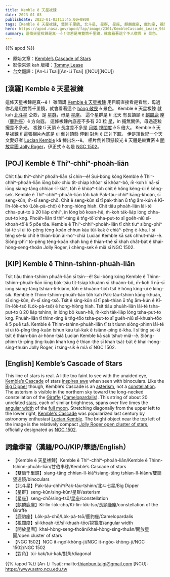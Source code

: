 ```yaml
---
title: Kemble ê 天星袚鍊
date: 2023-01-03
publishdate: 2023-01-03T11:45:00+0800
tags: [Kemble ê 天星袚鍊, 雙筒千里鏡, 北斗星, 星群, 星座, 麒麟鹿座, 鹿豹座, 視闊度, 開放星團 Jolly Roger, 開放星團, NGC 1502, 對角]
hero: https://apod.nasa.gov/apod/fap/image/2301/KembleCascade_Lease_960.jpg
summary: 這條天星袚鍊是真--ê！你若是用雙筒千里鏡，就會看著這个予人敬畏 ê 景色。
---
```


{{% apod %}}

- 原始文章：[Kemble’s Cascade of Stars](https://apod.nasa.gov/apod/ap230103.html)
- 影像來源 kah 版權：[Tommy Lease](https://www.instagram.com/colorado_astro/)
- 台文翻譯：[An-Li Tsai][An-Li Tsai] ([NCU][NCU])

## [漢羅] Kemble ê 天星袚鍊
這條天星袚鍊是真--ê！
雖罔講 [Kemble ê 天星袚鍊][Kemble’s Cascade] 用目睭直接看是看無，毋過你若是用雙筒千里鏡，就會看著這个 [hŏng 敬畏][inspires awe] ê 景色。
Kemble ê 天星袚鍊 就 kah [北斗星][Big Dipper] 仝款，是 [星群][asterism]，毋是 [星座][constellation]。
這个星群是 tī 北天 有長頷頸 ê [麒麟鹿][Giraffe] 座（[鹿豹座][Camelopardalis]）ê 方向遐。
這條袚鍊內底差不多有 20 粒 [星][stars]，in 攏無關係，毋過逐粒攏差不多光。
袚鍊 tī 天頂 ê 長度差不多是 [月娘][full moon] [視闊度][angular width] ê 5 倍大。
Kemble ê 天星袚鍊 tī 這張相片內底是 ùi 倒爿頂懸 伸到 對角 ê 正爿下跤。
伊是頂世紀一个天文愛好者 [Lucian Kemble][Lucian Kemble] kā 捒出名--ê。
相片倒爿頂懸較光 ê 天體是較實密 ê [開放星團 Jolly Roger][Jolly Roger open cluster of stars]，伊正式 ê 名是 [NGC 1502][NGC 1502]。

## [POJ] Kemble ê Thiⁿ-chhiⁿ-phoa̍h-liān
Chit tiâu thiⁿ-chhiⁿ phoa̍h-liān sī chin--ê!
Sui-bóng kóng Kemble ê Thiⁿ-chhiⁿ-phoa̍h-liān iōng ba̍k-chiu ti̍t-chiap khòaⁿ sī khòaⁿ-bô, m̄-koh lí nā-sī iōng siang-tâng chhian-lí-kiàⁿ, to̍h ē khòaⁿ-tio̍h chit ê hŏng kèng-ùi ê kéng-sek.
Kemble ê Thiⁿ-chhiⁿ-phoa̍h-liān to̍h kah Pak-táu-chhiⁿ kāng-khoán, sī seng-kûn, m̄-sī seng-chō.
Chit ê seng-kûn sī tī pak-thian ū tn̂g ām-kún ê Kî-lîn-lo̍k-chō (Lo̍k-pà-chō) ê hong-hiòng hiah.
Chit tiâu phoa̍h-liān lāi-té chha-put-to ū 20 lia̍p chhiⁿ, in lóng bô koan-hē, m̄-koh ta̍k-lia̍p lóng chha-put-to kng.
Phoa̍h-liān tī thiⁿ-téng ê tn̂g-tō͘ chha-put-to sī goe̍h-niû sī-khoah-tō͘ ê 5 pōe tōa.
Kemble ê Thiⁿ-chhiⁿ-phoa̍h-liān tī chit tiuⁿ siòng-phìⁿ lāi-té sī ùi tò-pêng téng-koân chhun kàu tùi-kak ê chiàⁿ-pêng ē-kha.
I sī téng sè-kí chi̍t ê thian-bûn ài-hòⁿ-chiá Lucian Kemble kā sak chhut-miâ--ê.
Siòng-phìⁿ tò-pêng téng-koân khah kng ê thian-thé sī khah cha̍t-ba̍t ê khai-hòng-seng-thoân Jolly Roger, i chèng-sek ê miâ sī NGC 1502.

## [KIP] Kemble ê Thinn-tshinn-phua̍h-liān
Tsit tiâu thinn-tshinn phua̍h-liān sī tsin--ê!
Sui-bóng kóng Kemble ê Thinn-tshinn-phua̍h-liān iōng ba̍k-tsiu ti̍t-tsiap khuànn sī khuànn-bô, m̄-koh lí nā-sī iōng siang-tâng tshian-lí-kiànn, to̍h ē khuànn-tio̍h tsit ê hŏng kìng-uì ê kíng-sik.
Kemble ê Thinn-tshinn-phua̍h-liān to̍h kah Pak-táu-tshinn kāng-khuán, sī sing-kûn, m̄-sī sing-tsō.
Tsit ê sing-kûn sī tī pak-thian ū tn̂g ām-kún ê Kî-lîn-lo̍k-tsō (Lo̍k-pà-tsō) ê hong-hiòng hiah.
Tsit tiâu phua̍h-liān lāi-té tsha-put-to ū 20 lia̍p tshinn, in lóng bô kuan-hē, m̄-koh ta̍k-lia̍p lóng tsha-put-to kng.
Phua̍h-liān tī thinn-tíng ê tn̂g-tōo tsha-put-to sī gue̍h-niû sī-khuah-tōo ê 5 puē tuā.
Kemble ê Thinn-tshinn-phua̍h-liān tī tsit tiunn siòng-phìnn lāi-té sī uì tò-pîng tíng-kuân tshun kàu tuì-kak ê tsiànn-pîng ē-kha.
I sī tíng sè-kí tsi̍t ê thian-bûn ài-hònn-tsiá Lucian Kemble kā sak tshut-miâ--ê.
Siòng-phìnn tò-pîng tíng-kuân khah kng ê thian-thé sī khah tsa̍t-ba̍t ê khai-hòng-sing-thuân Jolly Roger, i tsìng-sik ê miâ sī NGC 1502.

## [English] Kemble’s Cascade of Stars
This line of stars is real.
A little too faint to see with the unaided eye, [Kemble’s Cascade][Kemble’s Cascade] of stars [inspires awe][inspires awe] when seen with binoculars.
Like the [Big Dipper][Big Dipper] though, Kemble’s Cascade is an [asterism][asterism], not a [constellation][constellation].
The asterism is visible in the northern sky toward the long-necked constellation of the [Giraffe][Giraffe] ([Camelopardalis][Camelopardalis]).
This string of about 20 unrelated [stars][stars], each of similar brightness, spans over five times the [angular width][angular width] of the [full moon][full moon].
Stretching diagonally from the upper left to the lower right, [Kemble's Cascade][Kemble's Cascade] was popularized last century by astronomy enthusiast [Lucian Kemble][Lucian Kemble].
The bright object near the top left of the image is the relatively compact [Jolly Roger open cluster of stars][Jolly Roger open cluster of stars], officially designated as [NGC 1502][NGC 1502].

## 詞彙學習（漢羅/POJ/KIP/華語/English）
- 【Kemble ê 天星袚鍊】Kemble ê Thiⁿ-chhiⁿ-phoa̍h-liān/Kemble ê Thinn-tshinn-phua̍h-liān/甘伯串珠/Kemble’s Cascade of stars
- 【雙筒千里鏡】siang-tâng chhian-lí-kiàⁿ/siang-tâng tshian-lí-kiànn/雙筒望遠鏡/binoculars
- 【北斗星】Pak-táu-chhiⁿ/Pak-táu-tshinn/北斗七星/Big Dipper
- 【星群】seng-kûn/sing-kûn/星群/asterism
- 【星座】seng-chō/sing-tsō/星座/constellation
- 【麒麟鹿座】Kî-lîn-lo̍k-chō/Kî-lîn-lo̍k-tsō/長頸鹿座/constellation of the Giraffe
- 【鹿豹座】Lo̍k-pà-chō/Lo̍k-pà-tsō/鹿豹座/Camelopardalis
- 【視闊度】sī-khoah-tō͘/sī-khuah-tōo/視寬度/angular width
- 【開放星團】khai-hòng-seng-thoân/khai-hòng-sing-thuân/開放星團/open cluster of stars
- 【NGC 1502】NGC it-ngó͘-khòng-jī/NGC it-ngóo-khòng-jī/NGC 1502/NGC 1502
- 【對角】tùi-kak/tuì-kak/對角/diagonal


{{% /apod %}}
[An-Li Tsai]: mailto:thianbun.taigi@gmail.com
[NCU]: https://www.astro.ncu.edu.tw

[copyright]: https://apod.nasa.gov/apod/fap/lib/about_apod.html#srapply
[License]: https://creativecommons.org/licenses/by/2.0/

[Kemble’s Cascade]:https://en.wikipedia.org/wiki/Kemble%27s_Cascade
[inspires awe]:https://d.newsweek.com/en/full/1986767/shocked-cat.jpg
[Big Dipper]:https://apod.nasa.gov/apod/ap130421.html
[asterism]:https://en.wikipedia.org/wiki/Asterism
[constellation]:https://www.iau.org/public/themes/constellations/
[Giraffe]:https://en.wikipedia.org/wiki/Giraffe#/media/File:Giraffe_Mikumi_National_Park.jpg
[Camelopardalis]:https://en.wikipedia.org/wiki/Camelopardalis
[stars]:https://science.nasa.gov/astrophysics/focus-areas/how-do-stars-form-and-evolve
[angular width]:https://www.1728.org/angsize.htm
[full moon]:https://apod.nasa.gov/apod/ap220612.html
[Kemble's Cascade]:https://www.skyatnightmagazine.com/astrophotography/stars/kembles-cascade-asterism/
[Lucian Kemble]:https://www.rasc.ca/lucien-kemble
[Jolly Roger open cluster of stars]:https://wolfcreek.space/index.php/2020/11/04/jolly-roger-cluster/
[NGC 1502]:https://en.wikipedia.org/wiki/NGC_1502

